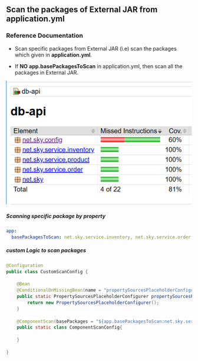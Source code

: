 ## Scan the packages of External JAR from application.yml

### Reference Documentation
* Scan specific packages from External JAR 
  (i.e) scan the packages which given in **application.yml**.

* If **NO** **app.basePackagesToScan** in application.yml, then scan all the packages in External JAR.

![](doc/images/Packages.png)

##### Scanning specific package by property
```yaml
app:
  basePackagesToScan: net.sky.service.inventory, net.sky.service.order
```

##### custom Logic to scan packages
```java
@Configuration
public class CustomScanConfig {
    
    @Bean
    @ConditionalOnMissingBean(name = "propertySourcesPlaceholderConfigurer")
    public static PropertySourcesPlaceholderConfigurer propertySourcesPlaceholderConfigurer(){
        return new PropertySourcesPlaceholderConfigurer();
    }

    @ComponentScan(basePackages = "${app.basePackagesToScan:net.sky.service}")
    public static class ComponentScanConfig{

    }
    
}
```